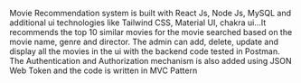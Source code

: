 Movie Recommendation system is built with React Js, Node Js, MySQL and additional ui technologies like Tailwind CSS, Material UI, chakra ui...It recommends the top 10 similar movies for the movie searched based on the movie name, genre and director. The admin can add, delete, update and display all the movies in the ui with the backend code tested in Postman. The Authentication and Authorization mechanism is also added using JSON Web Token and the code is written in MVC Pattern 
